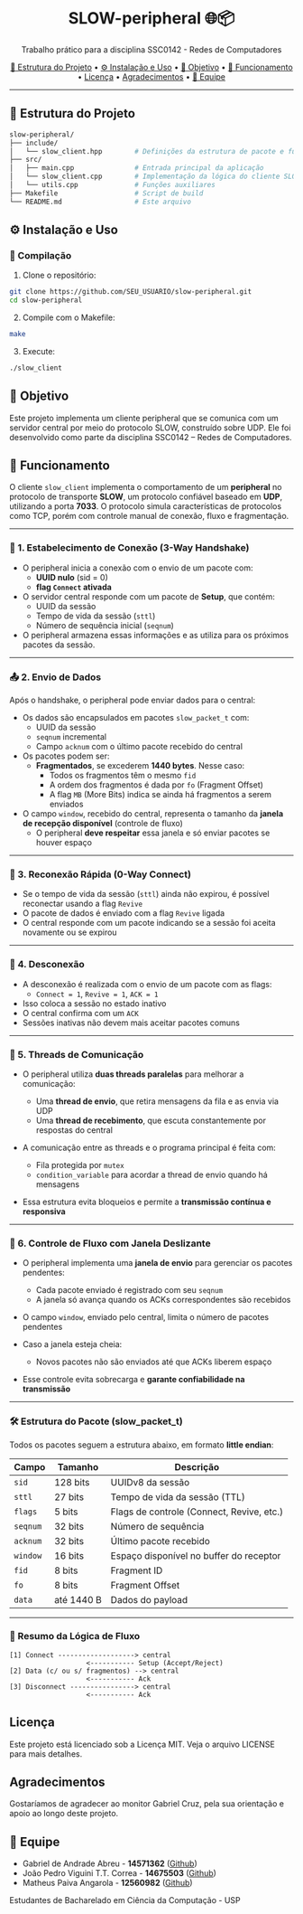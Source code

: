 <h1 align="center">SLOW-peripheral 🌐📦</h1>
<p align="center">Trabalho prático para a disciplina SSC0142 - Redes de Computadores</p>

<p align="center">
  <a href="#estrutura-do-projeto">📁 Estrutura do Projeto</a> • 
  <a href="#instalacao">⚙️ Instalação e Uso</a> • 
  <a href="#objetivo">🎯 Objetivo</a> •
  <a href="#funcionamento">🧩 Funcionamento </a> • 
  <a href="#licença">Licença</a> •
  <a href="#agradecimentos">Agradecimentos</a> •
  <a href="#equipe">👥 Equipe</a>
</p>

---

## <div id="estrutura-do-projeto"></div>📁 Estrutura do Projeto

```bash
slow-peripheral/
├── include/
│   └── slow_client.hpp        # Definições da estrutura de pacote e funções auxiliares
├── src/
│   ├── main.cpp               # Entrada principal da aplicação
│   └── slow_client.cpp        # Implementação da lógica do cliente SLOW
│   └── utils.cpp              # Funções auxiliares
├── Makefile                   # Script de build
└── README.md                  # Este arquivo
```


## <div id="instalacao"></div>⚙️ Instalação e Uso

### 🔧 Compilação

1. Clone o repositório:
```bash
git clone https://github.com/SEU_USUARIO/slow-peripheral.git
cd slow-peripheral
```

2. Compile com o Makefile:
```bash
make
```

3. Execute:
```bash
./slow_client
```


## <div id="objetivo"></div>🎯 Objetivo
Este projeto implementa um cliente peripheral que se comunica com um servidor central por meio do protocolo SLOW, construído sobre UDP. Ele foi desenvolvido como parte da disciplina SSC0142 – Redes de Computadores.

## <div id="funcionamento"></div>🧩 Funcionamento

O cliente `slow_client` implementa o comportamento de um **peripheral** no protocolo de transporte **SLOW**, um protocolo confiável baseado em **UDP**, utilizando a porta **7033**. O protocolo simula características de protocolos como TCP, porém com controle manual de conexão, fluxo e fragmentação.

---

### 🔗 1. Estabelecimento de Conexão (3-Way Handshake)

- O peripheral inicia a conexão com o envio de um pacote com:
  - **UUID nulo** (sid = 0)
  - **flag `Connect` ativada**
- O servidor central responde com um pacote de **Setup**, que contém:
  - UUID da sessão
  - Tempo de vida da sessão (`sttl`)
  - Número de sequência inicial (`seqnum`)
- O peripheral armazena essas informações e as utiliza para os próximos pacotes da sessão.

---

### 📤 2. Envio de Dados

Após o handshake, o peripheral pode enviar dados para o central:

- Os dados são encapsulados em pacotes `slow_packet_t` com:
  - UUID da sessão
  - `seqnum` incremental
  - Campo `acknum` com o último pacote recebido do central
- Os pacotes podem ser:
  - **Fragmentados**, se excederem **1440 bytes**. Nesse caso:
    - Todos os fragmentos têm o mesmo `fid`
    - A ordem dos fragmentos é dada por `fo` (Fragment Offset)
    - A flag `MB` (More Bits) indica se ainda há fragmentos a serem enviados
- O campo `window`, recebido do central, representa o tamanho da **janela de recepção disponível** (controle de fluxo)
  - O peripheral **deve respeitar** essa janela e só enviar pacotes se houver espaço


---

### 🔁 3. Reconexão Rápida (0-Way Connect)

- Se o tempo de vida da sessão (`sttl`) ainda não expirou, é possível reconectar usando a flag `Revive`
- O pacote de dados é enviado com a flag `Revive` ligada
- O central responde com um pacote indicando se a sessão foi aceita novamente ou se expirou

---

### 🔌 4. Desconexão

- A desconexão é realizada com o envio de um pacote com as flags:
  - `Connect = 1`, `Revive = 1`, `ACK = 1`
- Isso coloca a sessão no estado inativo
- O central confirma com um `ACK`
- Sessões inativas não devem mais aceitar pacotes comuns

---

### 🧵 5. Threads de Comunicação

* O peripheral utiliza **duas threads paralelas** para melhorar a comunicação:

  * Uma **thread de envio**, que retira mensagens da fila e as envia via UDP
  * Uma **thread de recebimento**, que escuta constantemente por respostas do central
* A comunicação entre as threads e o programa principal é feita com:

  * Fila protegida por `mutex`
  * `condition_variable` para acordar a thread de envio quando há mensagens
* Essa estrutura evita bloqueios e permite a **transmissão contínua e responsiva**

---

### 📶 6. Controle de Fluxo com Janela Deslizante

* O peripheral implementa uma **janela de envio** para gerenciar os pacotes pendentes:

  * Cada pacote enviado é registrado com seu `seqnum`
  * A janela só avança quando os ACKs correspondentes são recebidos
* O campo `window`, enviado pelo central, limita o número de pacotes pendentes
* Caso a janela esteja cheia:

  * Novos pacotes não são enviados até que ACKs liberem espaço
* Esse controle evita sobrecarga e **garante confiabilidade na transmissão**

---

### 🛠️ Estrutura do Pacote (slow_packet_t)

Todos os pacotes seguem a estrutura abaixo, em formato **little endian**:

| Campo      | Tamanho     | Descrição                                 |
|------------|-------------|--------------------------------------------|
| `sid`      | 128 bits    | UUIDv8 da sessão                          |
| `sttl`     | 27 bits     | Tempo de vida da sessão (TTL)             |
| `flags`    | 5 bits      | Flags de controle (Connect, Revive, etc.) |
| `seqnum`   | 32 bits     | Número de sequência                       |
| `acknum`   | 32 bits     | Último pacote recebido                    |
| `window`   | 16 bits     | Espaço disponível no buffer do receptor   |
| `fid`      | 8 bits      | Fragment ID                               |
| `fo`       | 8 bits      | Fragment Offset                           |
| `data`     | até 1440 B  | Dados do payload                          |

---

### 🔄 Resumo da Lógica de Fluxo

```text
[1] Connect -------------------> central
                   <----------- Setup (Accept/Reject)
[2] Data (c/ ou s/ fragmentos) --> central
                   <----------- Ack
[3] Disconnect ----------------> central
                   <----------- Ack
```



## <div id="licenca"></div>Licença
Este projeto está licenciado sob a Licença MIT. Veja o arquivo LICENSE para mais detalhes.

## <div id="acknowledgements"></div>Agradecimentos
Gostaríamos de agradecer ao monitor Gabriel Cruz, pela sua orientação e apoio ao longo deste projeto.

## <div id="equipe"></div>👥 Equipe
- Gabriel de Andrade Abreu - **14571362** ([Github](https://github.com/OGabrielAbreuBr))
- João Pedro Viguini T.T. Correa - **14675503** ([Github](https://github.com/MatheusPaivaa))
- Matheus Paiva Angarola - **12560982** ([Github](https://github.com/MatheusPaivaa))

Estudantes de Bacharelado em Ciência da Computação - USP
